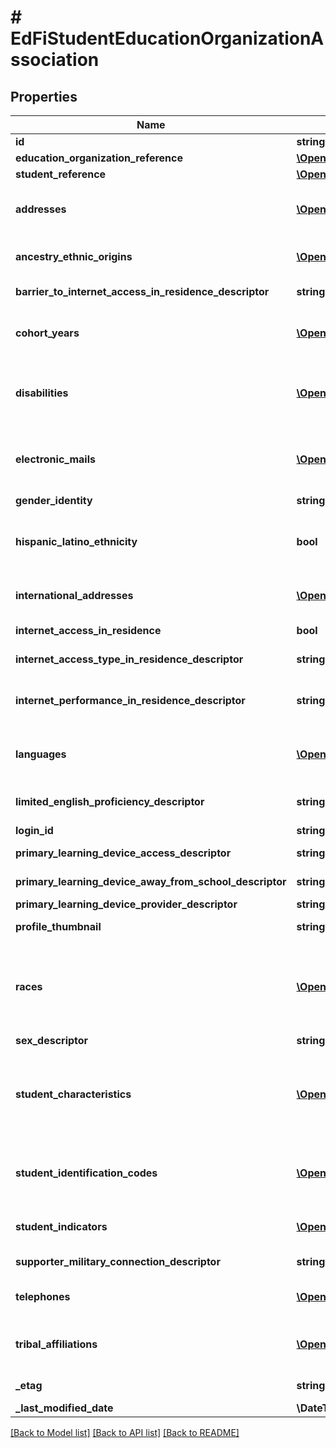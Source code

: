 # # EdFiStudentEducationOrganizationAssociation

## Properties

Name | Type | Description | Notes
------------ | ------------- | ------------- | -------------
**id** | **string** |  | [optional]
**education_organization_reference** | [**\OpenAPI\Client\Model\EdFiEducationOrganizationReference**](EdFiEducationOrganizationReference.md) |  |
**student_reference** | [**\OpenAPI\Client\Model\EdFiStudentReference**](EdFiStudentReference.md) |  |
**addresses** | [**\OpenAPI\Client\Model\EdFiStudentEducationOrganizationAssociationAddress[]**](EdFiStudentEducationOrganizationAssociationAddress.md) | An unordered collection of studentEducationOrganizationAssociationAddresses. The set of elements that describes an address, including the street address, city, state, and ZIP code. | [optional]
**ancestry_ethnic_origins** | [**\OpenAPI\Client\Model\EdFiStudentEducationOrganizationAssociationAncestryEthnicOrigin[]**](EdFiStudentEducationOrganizationAssociationAncestryEthnicOrigin.md) | An unordered collection of studentEducationOrganizationAssociationAncestryEthnicOrigins. The original peoples or cultures with which the individual identifies. | [optional]
**barrier_to_internet_access_in_residence_descriptor** | **string** | An indication of the barrier to having internet access in the student s primary place of residence. | [optional]
**cohort_years** | [**\OpenAPI\Client\Model\EdFiStudentEducationOrganizationAssociationCohortYear[]**](EdFiStudentEducationOrganizationAssociationCohortYear.md) | An unordered collection of studentEducationOrganizationAssociationCohortYears. The type and year of a cohort (e.g., 9th grade) the student belongs to as determined by the year that student entered a specific grade. | [optional]
**disabilities** | [**\OpenAPI\Client\Model\EdFiStudentEducationOrganizationAssociationDisability[]**](EdFiStudentEducationOrganizationAssociationDisability.md) | An unordered collection of studentEducationOrganizationAssociationDisabilities. The disability condition(s) that best describes an individual&#39;s impairment, as determined by evaluation(s) conducted by the education organization. | [optional]
**electronic_mails** | [**\OpenAPI\Client\Model\EdFiStudentEducationOrganizationAssociationElectronicMail[]**](EdFiStudentEducationOrganizationAssociationElectronicMail.md) | An unordered collection of studentEducationOrganizationAssociationElectronicMails. The numbers, letters, and symbols used to identify an electronic mail (e-mail) user within the network to which the individual or organization belongs. | [optional]
**gender_identity** | **string** | The student&#39;s gender as last reported to the education organization. | [optional]
**hispanic_latino_ethnicity** | **bool** | An indication that the individual traces his or her origin or descent to Mexico, Puerto Rico, Cuba, Central, and South America, and other Spanish cultures, regardless of race, as last reported to the education organization. The term, \&quot;Spanish origin,\&quot; can be used in addition to \&quot;Hispanic or Latino.\&quot; | [optional]
**international_addresses** | [**\OpenAPI\Client\Model\EdFiStudentEducationOrganizationAssociationInternationalAddress[]**](EdFiStudentEducationOrganizationAssociationInternationalAddress.md) | An unordered collection of studentEducationOrganizationAssociationInternationalAddresses. The set of elements that describes an international address. | [optional]
**internet_access_in_residence** | **bool** | An indication of whether the student is able to access the internet in their primary place of residence. | [optional]
**internet_access_type_in_residence_descriptor** | **string** | The primary type of internet service used in the student s primary place of residence. | [optional]
**internet_performance_in_residence_descriptor** | **string** | An indication of whether the student can complete the full range of learning activities, including video streaming and assignment upload, without interruptions caused by poor internet performance in their primary place of residence. | [optional]
**languages** | [**\OpenAPI\Client\Model\EdFiStudentEducationOrganizationAssociationLanguage[]**](EdFiStudentEducationOrganizationAssociationLanguage.md) | An unordered collection of studentEducationOrganizationAssociationLanguages. The language(s) the individual uses to communicate. It is strongly recommended that entries use only ISO 639-3 language codes. | [optional]
**limited_english_proficiency_descriptor** | **string** | An indication that the student has been identified as limited English proficient by the Language Proficiency Assessment Committee (LPAC), or English proficient. | [optional]
**login_id** | **string** | The login ID for the user; used for security access control interface. | [optional]
**primary_learning_device_access_descriptor** | **string** | An indication of whether the primary learning device is shared or not shared with another individual. | [optional]
**primary_learning_device_away_from_school_descriptor** | **string** | The type of device the student uses most often to complete learning activities away from school. | [optional]
**primary_learning_device_provider_descriptor** | **string** | The provider of the primary learning device. | [optional]
**profile_thumbnail** | **string** | Locator reference for the student photo. The specification for that reference is left to local definition. | [optional]
**races** | [**\OpenAPI\Client\Model\EdFiStudentEducationOrganizationAssociationRace[]**](EdFiStudentEducationOrganizationAssociationRace.md) | An unordered collection of studentEducationOrganizationAssociationRaces. The general racial category which most clearly reflects the individual&#39;s recognition of his or her community or with which the individual most identifies as last reported to the education organization. The data model allows for multiple entries so that each individual can specify all appropriate races. | [optional]
**sex_descriptor** | **string** | The student&#39;s birth sex as reported to the education organization. | [optional]
**student_characteristics** | [**\OpenAPI\Client\Model\EdFiStudentEducationOrganizationAssociationStudentCharacteristic[]**](EdFiStudentEducationOrganizationAssociationStudentCharacteristic.md) | An unordered collection of studentEducationOrganizationAssociationStudentCharacteristics. Reflects important characteristics of a student. If a student has a characteristic present, that characteristic is considered true or active for that student. If a characteristic is not present, no assumption is made as to the applicability of the characteristic, but local policy may dictate otherwise. | [optional]
**student_identification_codes** | [**\OpenAPI\Client\Model\EdFiStudentEducationOrganizationAssociationStudentIdentificationCode[]**](EdFiStudentEducationOrganizationAssociationStudentIdentificationCode.md) | An unordered collection of studentEducationOrganizationAssociationStudentIdentificationCodes. A coding scheme that is used for identification and record-keeping purposes by schools, social services, or other agencies to refer to a student. | [optional]
**student_indicators** | [**\OpenAPI\Client\Model\EdFiStudentEducationOrganizationAssociationStudentIndicator[]**](EdFiStudentEducationOrganizationAssociationStudentIndicator.md) | An unordered collection of studentEducationOrganizationAssociationStudentIndicators. An indicator or metric computed for the student (e.g., at risk). | [optional]
**supporter_military_connection_descriptor** | **string** | Military connection of the person/people whom the student is a dependent of. | [optional]
**telephones** | [**\OpenAPI\Client\Model\EdFiStudentEducationOrganizationAssociationTelephone[]**](EdFiStudentEducationOrganizationAssociationTelephone.md) | An unordered collection of studentEducationOrganizationAssociationTelephones. The 10-digit telephone number, including the area code, for the person. | [optional]
**tribal_affiliations** | [**\OpenAPI\Client\Model\EdFiStudentEducationOrganizationAssociationTribalAffiliation[]**](EdFiStudentEducationOrganizationAssociationTribalAffiliation.md) | An unordered collection of studentEducationOrganizationAssociationTribalAffiliations. An American Indian tribe with which the student is affiliated as last reported to the education organization. | [optional]
**_etag** | **string** | A unique system-generated value that identifies the version of the resource. | [optional]
**_last_modified_date** | **\DateTime** | The date and time the resource was last modified. | [optional]

[[Back to Model list]](../../README.md#models) [[Back to API list]](../../README.md#endpoints) [[Back to README]](../../README.md)
